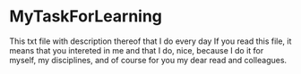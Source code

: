 # MyTaskForLearning
This txt file with description thereof that I do every day 
If you read this file, it means that you intereted in me and that I do, nice, 
because I do it for myself, my disciplines, and of course for you my dear read and colleagues.
